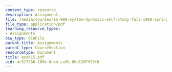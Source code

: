 ```yaml
---
content_type: resource
description: Assignment.
file: /media/courses/15-988-system-dynamics-self-study-fall-1998-spring-1999/4c517266109b8c44ca3b0bd1207979f6_assn15.pdf
file_type: application/pdf
learning_resource_types:
- Assignments
ocw_type: OCWFile
parent_title: Assignments
parent_type: CourseSection
resourcetype: Document
title: assn15.pdf
uid: 4c517266-109b-8c44-ca3b-0bd1207979f6
---
```

